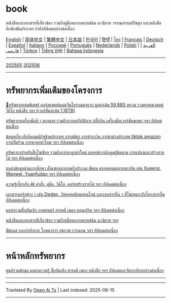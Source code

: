 # book
หนังสือและเอกสารที่เกี่ยวข้อง รวมถึงคู่มือหลากหลายชนิด นวนิยาย วรรณกรรมปรัชญา และหนังสืออีกนับพันประเภท กำลังอัปเดตอย่างต่อเนื่อง

[English](https://openaitx.github.io/view.html?user=mswnlz&project=book&lang=en) | [简体中文](https://openaitx.github.io/view.html?user=mswnlz&project=book&lang=zh-CN) | [繁體中文](https://openaitx.github.io/view.html?user=mswnlz&project=book&lang=zh-TW) | [日本語](https://openaitx.github.io/view.html?user=mswnlz&project=book&lang=ja) | [한국어](https://openaitx.github.io/view.html?user=mswnlz&project=book&lang=ko) | [हिन्दी](https://openaitx.github.io/view.html?user=mswnlz&project=book&lang=hi) | [ไทย](https://openaitx.github.io/view.html?user=mswnlz&project=book&lang=th) | [Français](https://openaitx.github.io/view.html?user=mswnlz&project=book&lang=fr) | [Deutsch](https://openaitx.github.io/view.html?user=mswnlz&project=book&lang=de) | [Español](https://openaitx.github.io/view.html?user=mswnlz&project=book&lang=es) | [Italiano](https://openaitx.github.io/view.html?user=mswnlz&project=book&lang=it) | [Русский](https://openaitx.github.io/view.html?user=mswnlz&project=book&lang=ru) | [Português](https://openaitx.github.io/view.html?user=mswnlz&project=book&lang=pt) | [Nederlands](https://openaitx.github.io/view.html?user=mswnlz&project=book&lang=nl) | [Polski](https://openaitx.github.io/view.html?user=mswnlz&project=book&lang=pl) | [العربية](https://openaitx.github.io/view.html?user=mswnlz&project=book&lang=ar) | [فارسی](https://openaitx.github.io/view.html?user=mswnlz&project=book&lang=fa) | [Türkçe](https://openaitx.github.io/view.html?user=mswnlz&project=book&lang=tr) | [Tiếng Việt](https://openaitx.github.io/view.html?user=mswnlz&project=book&lang=vi) | [Bahasa Indonesia](https://openaitx.github.io/view.html?user=mswnlz&project=book&lang=id)

----------------
[202505](https://raw.githubusercontent.com/mswnlz/book/main/202505.md)
[202506](https://raw.githubusercontent.com/mswnlz/book/main/202506.md)


---------------
# ทรัพยากรเพิ่มเติมของโครงการ

[🎁ทรัพยากรสุดพิเศษ! คอร์สแพทย์แผนจีนโบราณหายาก มูลค่าเดิม 59,880 หยวน รวมทุกหมวดหมู่ วิดีโอ หนังสือ ฯลฯ (เวอร์ชันสะสม 1.18TB)](https://github.com/mswnlz/chinese-traditional)

[ทรัพยากรเครื่องมือดี ๆ มากมาย รวมถึงระบบปฏิบัติการ ปลั๊กอิน เครื่องมือเวอร์ชันพกพา ฯลฯ อัปเดตต่อเนื่อง](https://github.com/mswnlz/tools)

[ข้อมูลเกี่ยวกับอีคอมเมิร์ซข้ามประเทศ การสมัคร การชำระเงิน การค้าต่างประเทศ tiktok amazon การเปิดร้าน การหาลูกค้าใหม่ ฯลฯ อัปเดตต่อเนื่อง](https://github.com/mswnlz/cross-border)

[ทรัพยากรสำหรับสื่อโซเชียล รวมถึงการหาลูกค้าใหม่ กลยุทธ์การดึงดูดผู้ติดตาม การแปลงและสร้างรายได้ ฯลฯ อัปเดตต่อเนื่อง](https://github.com/mswnlz/self-media)

[ แหล่งข้อมูลด้านการศึกษา ตั้งแต่อนุบาลจนถึงประถม มัธยม ครอบคลุมหลายสถาบัน เช่น Xueersi, Wanwei, Yuanfudao ฯลฯ อัปเดตต่อเนื่อง](https://github.com/mswnlz/edu-knowlege)

[ความรู้เกี่ยวกับ AI คำสั่ง, คู่มือ, วิดีโอ, คอร์สสร้างรายได้ ฯลฯ อัปเดตต่อเนื่อง](https://github.com/mswnlz/AIknowledge)

[เอกสารคอร์สต่าง ๆ เช่น Dedao, วัสดุยอดนิยมออนไลน์ และเอกสารอื่น ๆ ที่ไม่เหมาะกับโครงการอื่น อัปเดตต่อเนื่อง](https://github.com/mswnlz/curriculum)

[แหล่งรวมสื่อบันเทิง ภาพยนตร์ สารคดี เพลง คอนเสิร์ต ฯลฯ อัปเดตต่อเนื่อง](https://github.com/mswnlz/movies)

[หนังสือและเอกสารที่เกี่ยวข้อง รวมถึงคู่มือหลากหลายชนิด นวนิยาย ฯลฯ](https://github.com/mswnlz/book)

[ฟิตเนส ออกกำลังกาย โภชนาการ สุขภาพ การนอน ฯลฯ อัปเดตต่อเนื่อง](https://github.com/mswnlz/healthy)

---------------

# หน้าหลักทรัพยากร
[ศูนย์รวมข้อมูล แหล่งความรู้ สื่อบันเทิง สารคดี เพลง หนังสือ ฯลฯ อัปเดตและจัดระเบียบอย่างต่อเนื่อง](https://github.com/mswnlz)

---------------

---

Tranlated By [Open Ai Tx](https://github.com/OpenAiTx/OpenAiTx) | Last indexed: 2025-06-15

---